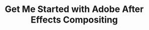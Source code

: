 ---
title: Get Me Started with Adobe After Effects Compositing
position: 61
Course Card:
  Title: Get Me Started with Adobe After Effects Compositing
  Educator: Digby Hogan
  Image: "/assets/images/courses/get-me-started-after-effects-compositing/get-me-started-after-effects-compositing.jpg"
  Description: Ready to turn your video edits from "meh" to movie magic? This fast-track course teaches VFX & compositing fundamentals in After Effects.
  Lessons: 17
  Runtime Hours: 1
  Runtime Minutes: 35
  Topics:
  - editing
Course Page:
  Video: https://vimeo.com/1091058004
  Main Title: "Get Me Started with Adobe After Effects - Compositing"
  Main Text: |
    Ready to turn your video edits from "meh" to movie magic? Whether you're a curious beginner, a seasoned editor looking to level up, or someone who just wants to finally understand what the hell a "pre-comp" is - this course is your fast-track into the world of VFX & compositing inside Adobe After Effects.

    Across 17 tightly-packed, caffeine-fueled lessons, you'll learn how to:

    • Remove green screens like a pro using Keylight 1.2
    • Add skies, flares, motion, and scene elements that actually look real
    • Organize projects so clean your future self will want to high-five you
    • Use tracking, masking, and clean-up tools to fix what clients "forgot to mention"
    • Export your work confidently - without the heartbreak of a washed-out render

    By the end of this course, you won't just know where the buttons are, you'll have built real industry-standard compositing shots from scratch. The entire series is practical, fast-paced, and designed to build your confidence without overwhelming you.

    So if you're ready to stop Googling your way through After Effects and start creating work you're proud to show off, this is your launchpad. See you in the classroom!
  Main Image: "/assets/images/courses/get-me-started-after-effects-compositing/get-me-started-after-effects-compositing-1.jpg"
  Additional Images:
  - "/assets/images/courses/get-me-started-after-effects-compositing/get-me-started-after-effects-compositing-2.jpg"
  - "/assets/images/courses/get-me-started-after-effects-compositing/get-me-started-after-effects-compositing-3.jpg"
  - "/assets/images/courses/get-me-started-after-effects-compositing/get-me-started-after-effects-compositing-4.jpg"
  - "/assets/images/courses/get-me-started-after-effects-compositing/get-me-started-after-effects-compositing-5.jpg"
  - "/assets/images/courses/get-me-started-after-effects-compositing/get-me-started-after-effects-compositing-6.jpg"
  Review Average: 4.8
  # NOTE: Only include exactly 3 recommended courses below
  Courses:
  - learn-everything-in-premiere-pro
  - get-me-started-premiere-pro
  - the-beginners-guide-to-davinci-resolve
  Lessons:
  - Lesson Title: Course Overview
    Lesson Description: |-
      Welcome to Get Me Started in After Effects  Compositing! In this energetic intro, Digby sets the tone for the course with a mix of charm and practical insight. He explains the key outcomes - green screen replacement, sky adjustments, and simple clean-up techniques - and who this course is for (spoiler: editors, creators, and curious minds). Expect a hands-on, beginner-friendly journey with a splash of humor and a solid coffee addiction.
  - Lesson Title: Welcome to After Effects
    Lesson Description: |-
      Haven't opened After Effects before? No stress. This lesson walks you through downloading the program, setting up your workspace, and understanding the default panels - like where your assets live, how previews work, and where all the effects are hiding. Plus, Digby throws in a few sarcastic zingers about Adobe ownership and brewing real coffee. Strong start, no extras needed.
  - Lesson Title: Setting Up Your Project
    Lesson Description: |-
      In this foundational lesson, we explore how to keep your project tidy like a pro. You'll set up folders for your Assets, Master Comps, Pre-Comps and learn the logic behind them. Bonus tip: use a special character at the front of your folder name to keep it at the top of the list. Staying organized now saves future-you from a digital meltdown.
  - Lesson Title: Importing Your Files
    Lesson Description: |-
      Let's bring in the goods. You'll learn how to import your media (footage, clouds, skies), organize it into folders, and get a sneak peek at the assets - including a green screen shot of a teddy bear in a helicopter (yes, really). This lesson reinforces smart importing habits and sets up everything for your upcoming compositing work.
  - Lesson Title: Sourcing Your Assets
    Lesson Description: |-
      Before diving into effects, this lesson has you break down your shot and make an asset shopping list - backgrounds, skies, clouds, and whatever else your creative vision needs. You'll also explore ways to source those elements: from your own DSLR to the glorious depths of Google (just make sure it's high res!). Think of this as pre-production for your visual magic.
  - Lesson Title: Removing the Green (Green Screen)
    Lesson Description: |-
      Time to roll up your sleeves. In this detailed walkthrough, you'll learn how to key out your green screen footage using Keylight 1.2. Digby covers everything from selecting the right green, refining your matte, color correction, and finessing spill suppression. It's practical, real-world stuff - and if you follow along, you'll have a clean, pro-level key by the end.
  - Lesson Title: Quick Tip – Filming with Green Screen
    Lesson Description: |-
      Before you shoot, know this: the key to a clean key starts on set. This quick tip dives into lighting, camera setup, and background separation for filming green screen the right way. Digby shares simple tricks to save you hours in post - like keeping distance between your subject and backdrop, and avoiding spill. Future-you will thank you.
  - Lesson Title: Adding in the Background
    Lesson Description: |-
      Now that your subject is keyed out, it's time to drop in the background. This lesson shows how to integrate your new sky or setting into the comp, paying attention to light, blur, and scaling to make it believable. You'll also get a look at color grading for harmony between layers. Think of it as moving from "looks fake" to "that's sick."
  - Lesson Title: Adding Camera Motion
    Lesson Description: |-
      Static shots? Never heard of her. This lesson introduces faux camera movement to your comp, using position keyframes and easing for a natural handheld look. Digby explains how to make your scene feel more dynamic and realistic, even if the footage was shot locked-off. Bonus: tips on timing, scale adjustments, and when to use anchor point tricks.
  - Lesson Title: Adding Scene Elements
    Lesson Description: |-
      Let's take it up a notch. In this lesson, you'll learn how to add foreground elements like clouds and flares to your scene for depth and realism. It's all about layering: motion blur, opacity changes, and thoughtful placement help sell the illusion. Digby also touches on visual storytelling - giving your composite that extra cinematic flair.
  - Lesson Title: Adding a Lens Flare
    Lesson Description: |-
      Bring on the Hollywood sparkle. In this short but satisfying lesson, Digby walks you through adding a lens flare that feels intentional, not cheesy. You'll learn how to blend flares with existing light sources and motion to enhance realism and depth. Consider this your permission to make things look epic - just don't overdo it.
  - Lesson Title: Green Screen Conclusion
    Lesson Description: |-
      Wrapping up the green screen section, this lesson ties together everything you've learned - from keying and compositing to motion and environmental integration. Digby recaps the core principles and offers encouragement for your future VFX journeys. If you've made it this far, congrats - you've got the chops to start building your own After Effects worlds.
  - Lesson Title: Camera Tracking an Object
    Lesson Description: |-
      Get ready to level up. This lesson dives into camera tracking, letting you anchor graphics or footage to moving objects in your scene. Digby shows how to track, attach, and refine your elements so they stay locked-in and believable. Perfect for adding signs, screens, or anything else you want to feel grounded in your shot.
  - Lesson Title: Quick Tip – Using the Mask Tool
    Lesson Description: |-
      Masking: small tool, massive power. In this quick tip, Digby introduces the mask tool - your new best friend for isolating, hiding, or cutting out elements with finesse. Learn how to draw, feather, and animate masks for creative control and ultra-clean composites. Fast, flexible, and fun.
  - Lesson Title: Footage Clean-Up
    Lesson Description: |-
      Bad pixels, boom mics, or unwanted junk in the frame? No problem. This lesson covers simple paint-out and clone-stamping techniques to tidy up your footage. Whether it's a distracting edge or a rogue logo, Digby shows how to make it disappear like it was never there. One of the most satisfying fixes in the VFX toolbox.
  - Lesson Title: Exporting Your Work
    Lesson Description: |-
      You've done the work - now let's get it out the door. This lesson guides you through the export process in After Effects using the Render Queue and Media Encoder. Digby explains format choices, codec options, and how to avoid that dreaded washed-out render. Your masterpiece deserves a proper send-off, and this is how you give it one.
  - Lesson Title: Course Conclusion
    Lesson Description: |-
      That's a wrap! Digby winds down the course with a heartfelt thank you, a recap of what you've achieved, and encouragement to keep exploring the power of compositing. You're no longer just an After Effects dabbler - you've officially got tools, tricks, and confidence under your belt. Take what you've learned and go make something awesome.
course_purchase: false
layout: course
---